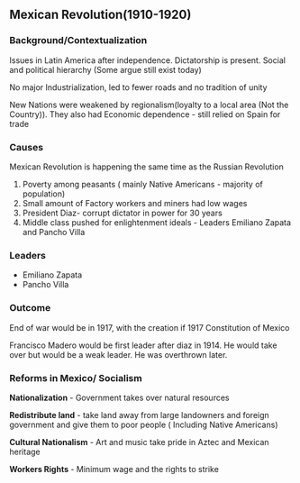 ## Mexican Revolution(1910-1920)

### Background/Contextualization
Issues in Latin America after independence. Dictatorship is present. Social and political hierarchy (Some argue still exist today) 

No major Industrialization, led to fewer roads and no tradition of unity  

New Nations were weakened by regionalism(loyalty to a local area (Not the Country)). They also had Economic dependence - still relied on Spain for trade

### Causes
Mexican Revolution is happening the same time as the Russian Revolution
1. Poverty among peasants ( mainly Native Americans - majority of population) 
2. Small amount of Factory workers and miners had low wages 
3. President Diaz- corrupt dictator in power for 30 years
4. Middle class pushed for enlightenment ideals - Leaders Emiliano Zapata and Pancho Villa 

### Leaders
- Emiliano Zapata
- Pancho Villa

### Outcome
End of war would be in 1917, with the creation if 1917 Constitution of Mexico

Francisco Madero would be first leader after diaz in 1914. He would take over but would be a weak leader. He was overthrown later.

### Reforms in Mexico/ Socialism
**Nationalization** - Government takes over natural resources 

**Redistribute land** - take land away from large landowners and foreign government and give them to poor people ( Including Native Americans)

**Cultural Nationalism** - Art and music take pride in Aztec and Mexican heritage

**Workers Rights** - Minimum wage and the rights to strike  
